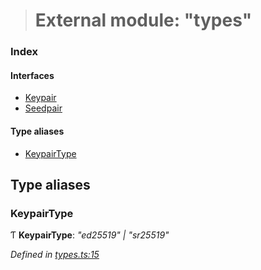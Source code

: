 > # External module: "types"

### Index

#### Interfaces

* [Keypair](../interfaces/_types_.keypair.md)
* [Seedpair](../interfaces/_types_.seedpair.md)

#### Type aliases

* [KeypairType](_types_.md#keypairtype)

## Type aliases

###  KeypairType

Ƭ **KeypairType**: *"ed25519" | "sr25519"*

*Defined in [types.ts:15](https://github.com/polkadot-js/common/blob/6c79462/packages/util-crypto/src/types.ts#L15)*